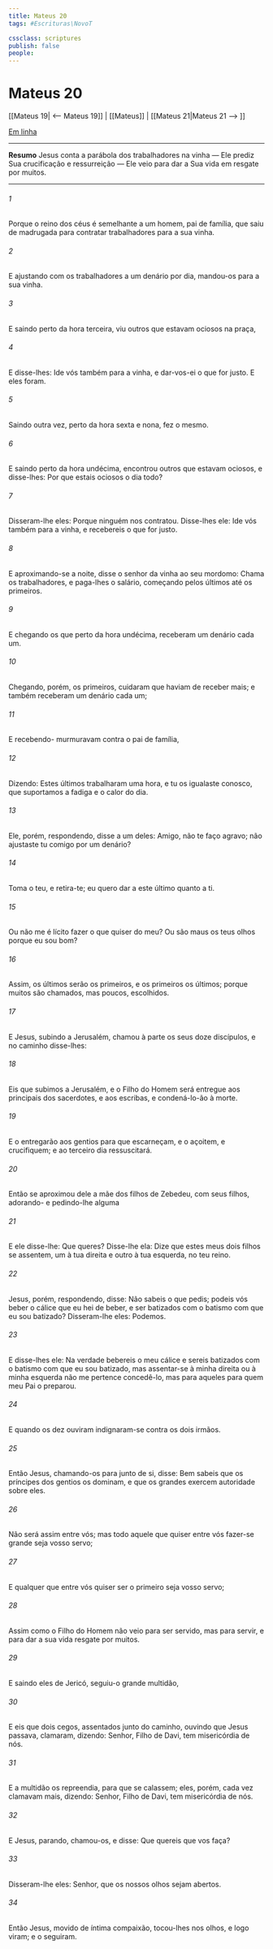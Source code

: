 ```yaml
---
title: Mateus 20
tags: #Escrituras\NovoT

cssclass: scriptures
publish: false
people:
---
```


# Mateus 20
[[Mateus 19| <-- Mateus 19]] | [[Mateus]] | [[Mateus 21|Mateus 21 --> ]]

[Em linha](https://churchofjesuschrist.org/study/scriptures/nt/matt/20?lang=por)

---
__Resumo__
Jesus conta a parábola dos trabalhadores na vinha — Ele prediz Sua crucificação e ressurreição — Ele veio para dar a Sua vida em resgate por muitos.

---
###### 1 
Porque o reino dos céus é semelhante a um homem, pai de família, que saiu de madrugada para contratar trabalhadores para a sua vinha.

###### 2 
E ajustando com os trabalhadores a um denário por dia, mandou-os para a sua vinha.

###### 3 
E saindo perto da hora terceira, viu outros que estavam ociosos na praça,

###### 4 
E disse-lhes: Ide vós também para a vinha, e dar-vos-ei o que for justo. E eles foram.

###### 5 
Saindo outra vez, perto da hora sexta e nona, fez o mesmo.

###### 6 
E saindo perto da hora undécima, encontrou outros que estavam ociosos, e disse-lhes: Por que estais ociosos o dia todo?

###### 7 
Disseram-lhe eles: Porque ninguém nos contratou. Disse-lhes ele: Ide vós também para a vinha, e recebereis o que for justo.

###### 8 
E aproximando-se a noite, disse o senhor da vinha ao seu mordomo: Chama os trabalhadores, e paga-lhes o salário, começando pelos últimos até os primeiros.

###### 9 
E chegando os que  perto da hora undécima, receberam um denário cada um.

###### 10 
Chegando, porém, os primeiros, cuidaram que haviam de receber mais; e também receberam um denário cada um;

###### 11 
E recebendo- murmuravam contra o pai de família,

###### 12 
Dizendo: Estes últimos trabalharam  uma hora, e tu os igualaste conosco, que suportamos a fadiga e o calor do dia.

###### 13 
Ele, porém, respondendo, disse a um deles: Amigo, não te faço agravo; não ajustaste tu comigo por um denário?

###### 14 
Toma o  teu, e retira-te; eu quero dar a este último  quanto a ti.

###### 15 
Ou não me é lícito fazer o que quiser do  meu? Ou são maus os teus olhos porque eu sou bom?

###### 16 
Assim, os últimos serão os primeiros, e os primeiros os últimos; porque muitos são chamados, mas poucos, escolhidos.

###### 17 
E Jesus, subindo a Jerusalém, chamou à parte os seus doze discípulos, e no caminho disse-lhes:

###### 18 
Eis que subimos a Jerusalém, e o Filho do Homem será entregue aos principais dos sacerdotes, e aos escribas, e condená-lo-ão à morte.

###### 19 
E o entregarão aos gentios para que  escarneçam, e o açoitem, e  crucifiquem; e ao terceiro dia ressuscitará.

###### 20 
Então se aproximou dele a mãe dos filhos de Zebedeu, com seus filhos, adorando- e pedindo-lhe alguma 

###### 21 
E ele disse-lhe: Que queres? Disse-lhe ela: Dize que estes meus dois filhos se assentem, um à tua direita e outro à tua esquerda, no teu reino.

###### 22 
Jesus, porém, respondendo, disse: Não sabeis o que pedis; podeis vós beber o cálice que eu hei de beber, e ser batizados com o batismo com que eu sou batizado? Disseram-lhe eles: Podemos.

###### 23 
E disse-lhes ele: Na verdade bebereis o meu cálice e sereis batizados com o batismo com que eu sou batizado, mas assentar-se à minha direita ou à minha esquerda não me pertence concedê-lo, mas  para aqueles para quem meu Pai o preparou.

###### 24 
E quando os dez ouviram  indignaram-se contra os dois irmãos.

###### 25 
Então Jesus, chamando-os para junto de si, disse: Bem sabeis que os príncipes dos gentios os dominam, e que os grandes exercem autoridade sobre eles.

###### 26 
Não será assim entre vós; mas todo aquele que quiser entre vós fazer-se grande seja vosso servo;

###### 27 
E qualquer que entre vós quiser ser o primeiro seja vosso servo;

###### 28 
Assim como o Filho do Homem não veio para ser servido, mas para servir, e para dar a sua vida  resgate por muitos.

###### 29 
E saindo eles de Jericó, seguiu-o grande multidão,

###### 30 
E eis que dois cegos, assentados junto do caminho, ouvindo que Jesus passava, clamaram, dizendo: Senhor, Filho de Davi, tem misericórdia de nós.

###### 31 
E a multidão os repreendia, para que se calassem; eles, porém, cada vez clamavam mais, dizendo: Senhor, Filho de Davi, tem misericórdia de nós.

###### 32 
E Jesus, parando, chamou-os, e disse: Que quereis que vos faça?

###### 33 
Disseram-lhe eles: Senhor, que os nossos olhos sejam abertos.

###### 34 
Então Jesus, movido de íntima compaixão, tocou-lhes nos olhos, e logo viram; e o seguiram.

